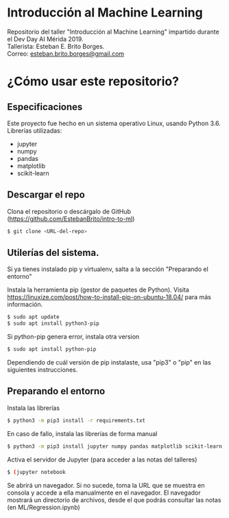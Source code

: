 # Introducción al Machine Learning
Repositorio del taller "Introducción al Machine Learning" impartido durante el Dev Day AI Mérida 2019.   
Tallerista: Esteban E. Brito Borges.   
Correo: esteban.brito.borges@gmail.com

# ¿Cómo usar este repositorio?

## Especificaciones

Este proyecto fue hecho en un sistema operativo Linux, usando Python 3.6.
Librerías utilizadas:
* jupyter
* numpy
* pandas
* matplotlib
* scikit-learn

## Descargar el repo

Clona el repositorio o descárgalo de GitHub (https://github.com/EstebanBrito/intro-to-ml)

```bash
$ git clone <URL-del-repo>
```

## Utilerías del sistema.

Si ya tienes instalado pip y virtualenv, salta a la sección "Preparando el entorno"

Instala la herramienta pip (gestor de paquetes de Python). Visita https://linuxize.com/post/how-to-install-pip-on-ubuntu-18.04/ para más información.

```bash
$ sudo apt update
$ sudo apt install python3-pip
```

Si python-pip genera error, instala otra version

```bash
$ sudo apt install python-pip
```

Dependiendo de cuál versión de pip instalaste, usa "pip3" o "pip" en las siguientes instrucciones.

## Preparando el entorno

Instala las librerías

```bash
$ python3 -m pip3 install -r requirements.txt
```

En caso de fallo, instala las librerías de forma manual

```bash
$ python3 -m pip3 install jupyter numpy pandas matplotlib scikit-learn
```

Activa el servidor de Jupyter (para acceder a las notas del talleres)

```bash
$ (jupyter notebook
```

Se abrirá un navegador. Si no sucede, toma la URL que se muestra en consola y accede a ella manualmente en el navegador.
El navegador mostrará un directorio de archivos, desde el que podrás consultar las notas (en ML/Regression.ipynb)